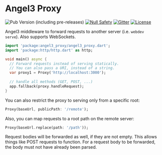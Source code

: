 # Angel3 Proxy

![Pub Version (including pre-releases)](https://img.shields.io/pub/v/angel3_proxy?include_prereleases)
[![Null Safety](https://img.shields.io/badge/null-safety-brightgreen)](https://dart.dev/null-safety)
[![Gitter](https://img.shields.io/gitter/room/angel_dart/discussion)](https://gitter.im/angel_dart/discussion)
[![License](https://img.shields.io/github/license/dart-backend/angel)](https://github.com/dart-backend/angel/tree/master/packages/proxy/LICENSE)

Angel3 middleware to forward requests to another server (i.e. `webdev serve`). Also supports WebSockets.

```dart
import 'package:angel3_proxy/angel3_proxy.dart';
import 'package:http/http.dart' as http;

void main() async {
  // Forward requests instead of serving statically.
  // You can also pass a URI, instead of a string.
  var proxy1 = Proxy('http://localhost:3000');
  
  // handle all methods (GET, POST, ...)
  app.fallback(proxy.handleRequest);
}
```

You can also restrict the proxy to serving only from a specific root:

```dart
Proxy(baseUrl, publicPath: '/remote');
```

Also, you can map requests to a root path on the remote server:

```dart
Proxy(baseUrl.replace(path: '/path'));
```

Request bodies will be forwarded as well, if they are not empty. This allows things like POST requests to function. For a request body to be forwarded, the body must not have already been parsed.
